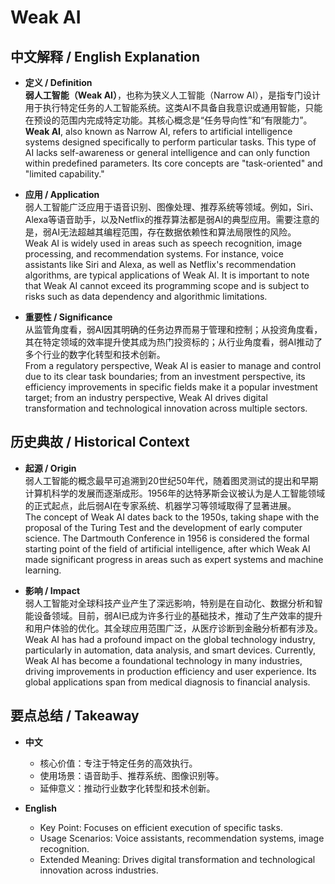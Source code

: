 # Weak AI

## 中文解释 / English Explanation

* **定义 / Definition**  
  **弱人工智能（Weak AI）**，也称为狭义人工智能（Narrow AI），是指专门设计用于执行特定任务的人工智能系统。这类AI不具备自我意识或通用智能，只能在预设的范围内完成特定功能。其核心概念是“任务导向性”和“有限能力”。  
  **Weak AI**, also known as Narrow AI, refers to artificial intelligence systems designed specifically to perform particular tasks. This type of AI lacks self-awareness or general intelligence and can only function within predefined parameters. Its core concepts are "task-oriented" and "limited capability."

* **应用 / Application**  
  弱人工智能广泛应用于语音识别、图像处理、推荐系统等领域。例如，Siri、Alexa等语音助手，以及Netflix的推荐算法都是弱AI的典型应用。需要注意的是，弱AI无法超越其编程范围，存在数据依赖性和算法局限性的风险。  
  Weak AI is widely used in areas such as speech recognition, image processing, and recommendation systems. For instance, voice assistants like Siri and Alexa, as well as Netflix's recommendation algorithms, are typical applications of Weak AI. It is important to note that Weak AI cannot exceed its programming scope and is subject to risks such as data dependency and algorithmic limitations.

* **重要性 / Significance**  
  从监管角度看，弱AI因其明确的任务边界而易于管理和控制；从投资角度看，其在特定领域的效率提升使其成为热门投资标的；从行业角度看，弱AI推动了多个行业的数字化转型和技术创新。  
  From a regulatory perspective, Weak AI is easier to manage and control due to its clear task boundaries; from an investment perspective, its efficiency improvements in specific fields make it a popular investment target; from an industry perspective, Weak AI drives digital transformation and technological innovation across multiple sectors.

## 历史典故 / Historical Context

* **起源 / Origin**  
  弱人工智能的概念最早可追溯到20世纪50年代，随着图灵测试的提出和早期计算机科学的发展而逐渐成形。1956年的达特茅斯会议被认为是人工智能领域的正式起点，此后弱AI在专家系统、机器学习等领域取得了显著进展。  
  The concept of Weak AI dates back to the 1950s, taking shape with the proposal of the Turing Test and the development of early computer science. The Dartmouth Conference in 1956 is considered the formal starting point of the field of artificial intelligence, after which Weak AI made significant progress in areas such as expert systems and machine learning.

* **影响 / Impact**  
  弱人工智能对全球科技产业产生了深远影响，特别是在自动化、数据分析和智能设备领域。目前，弱AI已成为许多行业的基础技术，推动了生产效率的提升和用户体验的优化。其全球应用范围广泛，从医疗诊断到金融分析都有涉及。  
  Weak AI has had a profound impact on the global technology industry, particularly in automation, data analysis, and smart devices. Currently, Weak AI has become a foundational technology in many industries, driving improvements in production efficiency and user experience. Its global applications span from medical diagnosis to financial analysis.

## 要点总结 / Takeaway

* **中文**  
  - 核心价值：专注于特定任务的高效执行。
  - 使用场景：语音助手、推荐系统、图像识别等。
  - 延伸意义：推动行业数字化转型和技术创新。

* **English**  
  - Key Point: Focuses on efficient execution of specific tasks.
  - Usage Scenarios: Voice assistants, recommendation systems, image recognition.
  - Extended Meaning: Drives digital transformation and technological innovation across industries.